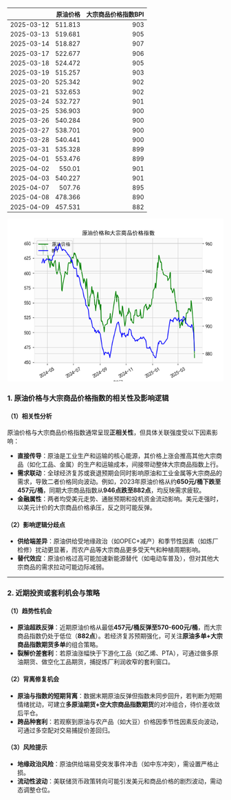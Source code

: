 |            |   原油价格 |   大宗商品价格指数BPI |
|:-----------|-----------:|----------------------:|
| 2025-03-12 |    511.813 |                   903 |
| 2025-03-13 |    519.681 |                   905 |
| 2025-03-14 |    518.827 |                   907 |
| 2025-03-17 |    522.677 |                   906 |
| 2025-03-18 |    524.472 |                   905 |
| 2025-03-19 |    515.257 |                   903 |
| 2025-03-20 |    525.342 |                   902 |
| 2025-03-21 |    532.653 |                   902 |
| 2025-03-24 |    532.727 |                   901 |
| 2025-03-25 |    536.903 |                   900 |
| 2025-03-26 |    540.284 |                   900 |
| 2025-03-27 |    538.701 |                   900 |
| 2025-03-28 |    540.441 |                   900 |
| 2025-03-31 |    535.328 |                   899 |
| 2025-04-01 |    553.476 |                   899 |
| 2025-04-02 |    550.01  |                   901 |
| 2025-04-03 |    540.227 |                   901 |
| 2025-04-07 |    507.76  |                   895 |
| 2025-04-08 |    478.366 |                   890 |
| 2025-04-09 |    457.531 |                   882 |

![图](2025-04-10_plot.png)



### 1. 原油价格与大宗商品价格指数的相关性及影响逻辑

#### （1）相关性分析
原油价格与大宗商品价格指数通常呈现**正相关性**，但具体关联强度受以下因素影响：
- **直接传导**：原油是工业生产和运输的核心能源，其价格上涨会推高其他大宗商品（如化工品、金属）的生产和运输成本，间接带动整体大宗商品指数上行。
- **需求联动**：全球经济复苏或衰退预期会同时影响原油和工业金属等大宗商品的需求，导致二者价格同向波动。例如，2023年原油价格从约**650元/桶下跌至457元/桶**，同期大宗商品指数从**946点跌至882点**，均反映需求疲软。
- **金融属性**：两者均受美元走势、通胀预期和投机资金流动影响。美元走强时，以美元计价的大宗商品价格承压，反之则可能反弹。

#### （2）影响逻辑分歧点
- **供给端差异**：原油供给受地缘政治（如OPEC+减产）和季节性因素（如炼厂检修）扰动更显著，而农产品等大宗商品更多受天气和种植周期影响。
- **替代效应**：原油价格过高可能加速新能源替代（如电动车普及），但对其他大宗商品的需求拉动可能边际减弱。

---

### 2. 近期投资或套利机会与策略

#### （1）趋势性机会
- **原油超跌反弹**：近期原油价格从最低**457元/桶反弹至570-600元/桶**，而大宗商品指数仍处于低位（**882点**）。若经济复苏预期强化，可关注**原油多单+大宗商品指数期货多单**的组合策略。
- **裂解价差套利**：若原油涨幅快于下游化工品（如乙烯、PTA），可通过做多原油期货、做空化工品期货，捕捉炼厂利润收窄的套利窗口。

#### （2）背离修复机会
- **原油与指数的短期背离**：数据末期原油反弹但指数未同步回升，若判断为短期情绪扰动，可建立**多原油期货+空大宗商品指数期货**的对冲组合，待价差收敛后平仓。
- **跨品种套利**：若观察到原油与农产品（如大豆）价格因季节性因素反向波动，可通过多空配对交易捕捉价差回归。

#### （3）风险提示
- **地缘政治风险**：原油供给端易受突发事件冲击（如中东冲突），需设置严格止损。
- **流动性波动**：美联储货币政策转向可能引发美元和商品价格的剧烈波动，需动态调整仓位。